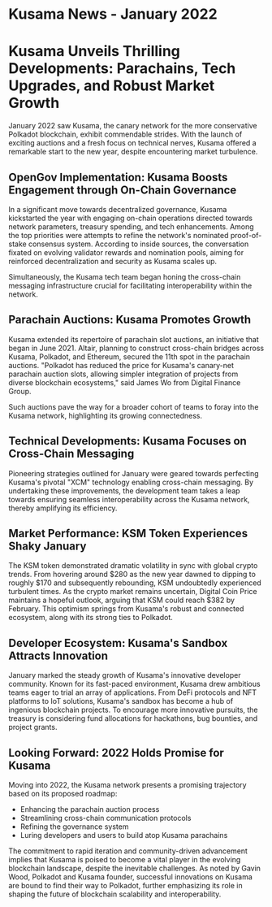 # Kusama News - January 2022

# Kusama Unveils Thrilling Developments: Parachains, Tech Upgrades, and Robust Market Growth

January 2022 saw Kusama, the canary network for the more conservative Polkadot blockchain, exhibit commendable strides. With the launch of exciting auctions and a fresh focus on technical nerves, Kusama offered a remarkable start to the new year, despite encountering market turbulence.

## OpenGov Implementation: Kusama Boosts Engagement through On-Chain Governance

In a significant move towards decentralized governance, Kusama kickstarted the year with engaging on-chain operations directed towards network parameters, treasury spending, and tech enhancements. Among the top priorities were attempts to refine the network's nominated proof-of-stake consensus system. According to inside sources, the conversation fixated on evolving validator rewards and nomination pools, aiming for reinforced decentralization and security as Kusama scales up.

Simultaneously, the Kusama tech team began honing the cross-chain messaging infrastructure crucial for facilitating interoperability within the network.

## Parachain Auctions: Kusama Promotes Growth

Kusama extended its repertoire of parachain slot auctions, an initiative that began in June 2021. Altair, planning to construct cross-chain bridges across Kusama, Polkadot, and Ethereum, secured the 11th spot in the parachain auctions. "Polkadot has reduced the price for Kusama's canary-net parachain auction slots, allowing simpler integration of projects from diverse blockchain ecosystems," said James Wo from Digital Finance Group.

Such auctions pave the way for a broader cohort of teams to foray into the Kusama network, highlighting its growing connectedness.

## Technical Developments: Kusama Focuses on Cross-Chain Messaging

Pioneering strategies outlined for January were geared towards perfecting Kusama's pivotal "XCM" technology enabling cross-chain messaging. By undertaking these improvements, the development team takes a leap towards ensuring seamless interoperability across the Kusama network, thereby amplifying its efficiency.

## Market Performance: KSM Token Experiences Shaky January

The KSM token demonstrated dramatic volatility in sync with global crypto trends. From hovering around $280 as the new year dawned to dipping to roughly $170 and subsequently rebounding, KSM undoubtedly experienced turbulent times. As the crypto market remains uncertain, Digital Coin Price maintains a hopeful outlook, arguing that KSM could reach $382 by February. This optimism springs from Kusama's robust and connected ecosystem, along with its strong ties to Polkadot.

## Developer Ecosystem: Kusama's Sandbox Attracts Innovation

January marked the steady growth of Kusama's innovative developer community. Known for its fast-paced environment, Kusama drew ambitious teams eager to trial an array of applications. From DeFi protocols and NFT platforms to IoT solutions, Kusama's sandbox has become a hub of ingenious blockchain projects. To encourage more innovative pursuits, the treasury is considering fund allocations for hackathons, bug bounties, and project grants.

## Looking Forward: 2022 Holds Promise for Kusama

Moving into 2022, the Kusama network presents a promising trajectory based on its proposed roadmap:

- Enhancing the parachain auction process
- Streamlining cross-chain communication protocols
- Refining the governance system
- Luring developers and users to build atop Kusama parachains

The commitment to rapid iteration and community-driven advancement implies that Kusama is poised to become a vital player in the evolving blockchain landscape, despite the inevitable challenges. As noted by Gavin Wood, Polkadot and Kusama founder, successful innovations on Kusama are bound to find their way to Polkadot, further emphasizing its role in shaping the future of blockchain scalability and interoperability.